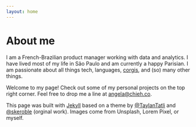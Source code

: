 ```yaml
---
layout: home
---
```

# About me

I am a French-Brazilian product manager working with data and analytics. I have lived most of my life in São Paulo and am currently a happy Parisian. I am passionate about all things tech, languages, [corgis](https://www.reddit.com/r/corgi/), and (so) many other things.

Welcome to my page! Check out some of my personal projects on the top right corner. Feel free to drop me a line at [angela@chieh.co](mailto:angela@chieh.co?Subject=Hi!).

This page was built with [Jekyll](https://jekyllrb.com/) based on a theme by [@TaylanTatli](https://github.com/TaylanTatli) and [@skeroble](https://github.com/srekoble) (orginal work). Images come from Unsplash, Lorem Pixel, or myself.